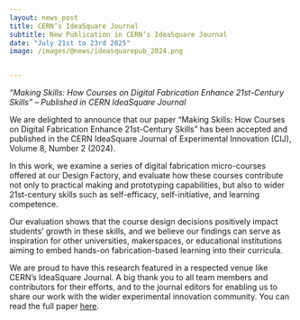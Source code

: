 ```yaml
---
layout: news_post
title: CERN’s IdeaSquare Journal
subtitle: New Publication in CERN’s IdeaSquare Journal
date: "July 21st to 23rd 2025"
image: /images/@news/ideasquarepub_2024.png


---
```


*“Making Skills: How Courses on Digital Fabrication Enhance 21st-Century Skills” – Published in CERN IdeaSquare Journal*

We are delighted to announce that our paper “Making Skills: How Courses on Digital Fabrication Enhance 21st-Century Skills” has been accepted and published in the CERN IdeaSquare Journal of Experimental Innovation (CIJ), Volume 8, Number 2 (2024).


In this work, we examine a series of digital fabrication micro-courses offered at our Design Factory, and evaluate how these courses contribute not only to practical making and prototyping capabilities, but also to wider 21st-century skills such as self-efficacy, self-initiative, and learning competence.


Our evaluation shows that the course design decisions positively impact students’ growth in these skills, and we believe our findings can serve as inspiration for other universities, makerspaces, or educational institutions aiming to embed hands-on fabrication-based learning into their curricula.


We are proud to have this research featured in a respected venue like CERN’s IdeaSquare Journal. A big thank you to all team members and contributors for their efforts, and to the journal editors for enabling us to share our work with the wider experimental innovation community.
You can read the full paper [here](https://e-publishing.cern.ch/index.php/CIJ/article/view/1463).

